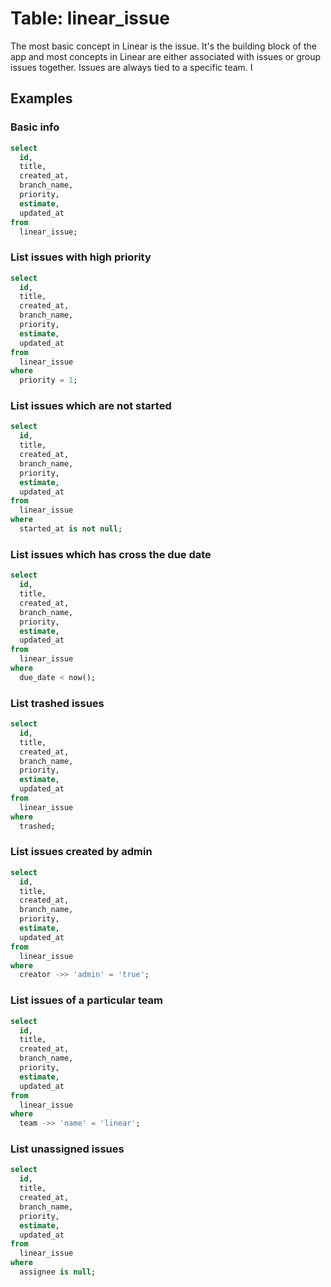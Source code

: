 # Table: linear_issue

The most basic concept in Linear is the issue. It's the building block of the app and most concepts in Linear are either associated with issues or group issues together. Issues are always tied to a specific team. I

## Examples

### Basic info

```sql
select
  id,
  title,
  created_at,
  branch_name,
  priority,
  estimate,
  updated_at
from
  linear_issue;
```

### List issues with high priority

```sql
select
  id,
  title,
  created_at,
  branch_name,
  priority,
  estimate,
  updated_at
from
  linear_issue
where
  priority = 1;
```

### List issues which are not started

```sql
select
  id,
  title,
  created_at,
  branch_name,
  priority,
  estimate,
  updated_at
from
  linear_issue
where
  started_at is not null;
```

### List issues which has cross the due date

```sql
select
  id,
  title,
  created_at,
  branch_name,
  priority,
  estimate,
  updated_at
from
  linear_issue
where
  due_date < now();
```

### List trashed issues

```sql
select
  id,
  title,
  created_at,
  branch_name,
  priority,
  estimate,
  updated_at
from
  linear_issue
where
  trashed;
```

### List issues created by admin

```sql
select
  id,
  title,
  created_at,
  branch_name,
  priority,
  estimate,
  updated_at
from
  linear_issue
where
  creator ->> 'admin' = 'true';
```

### List issues of a particular team

```sql
select
  id,
  title,
  created_at,
  branch_name,
  priority,
  estimate,
  updated_at
from
  linear_issue
where
  team ->> 'name' = 'linear';
```

### List unassigned issues

```sql
select
  id,
  title,
  created_at,
  branch_name,
  priority,
  estimate,
  updated_at
from
  linear_issue
where
  assignee is null;
```

